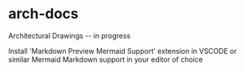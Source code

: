 # arch-docs
Architectural Drawings -- in progress

Install 'Markdown Preview Mermaid Support' extension in VSCODE or similar Mermaid Markdown support in your editor of choice
